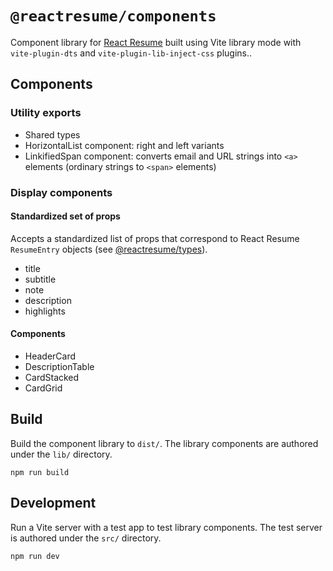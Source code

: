 # `@reactresume/components`

Component library for [React Resume](https://github.com/chrjl/reactresume) built using Vite library mode with `vite-plugin-dts` and `vite-plugin-lib-inject-css` plugins..

## Components

### Utility exports

- Shared types
- HorizontalList component: right and left variants
- LinkifiedSpan component: converts email and URL strings into `<a>` elements (ordinary strings to `<span>` elements)

### Display components

#### Standardized set of props

Accepts a standardized list of props that correspond to React Resume `ResumeEntry` objects (see [@reactresume/types](https://github.com/chrjl/reactresume--types)).

- title
- subtitle
- note
- description
- highlights

#### Components

- HeaderCard
- DescriptionTable
- CardStacked
- CardGrid

## Build

Build the component library to `dist/`. The library components are authored under the `lib/` directory.

```
npm run build
```

## Development

Run a Vite server with a test app to test library components. The test server is authored under the `src/` directory.

```
npm run dev
```
